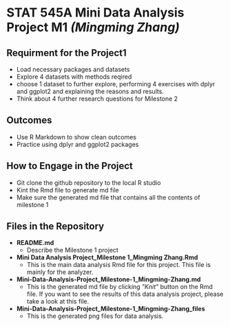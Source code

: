 # STAT 545A Mini Data Analysis Project M1 _(Mingming Zhang)_

## Requirment for the Project1
 * Load necessary packages and datasets
 * Explore 4 datasets with methods reqired
 * choose 1 dataset to further explore, performing 4 exercises with dplyr and ggplot2 and explaining the reasons and results.
 * Think about 4 further research questions for Milestone 2
   
## Outcomes 
 * Use R Markdown to show clean outcomes
 * Practice using dplyr and ggplot2 packages
    
## How to Engage in the Project
  * Git clone the github repository to the local R studio
  * Kint the Rmd file to generate md file
  * Make sure the generated md file that contains all the contents of milestone 1
  
## Files in the Repository
  * **README.md**
    - Describe the Milestone 1 project
  * **Mini Data Analysis Project_Milestone 1_Mingming Zhang.Rmd**
    - This is the main data analysis Rmd file for this project. This file is mainly for the analyzer.
  * **Mini-Data-Analysis-Project_Milestone-1_Mingming-Zhang.md**
    - This is the generated md file by clicking _"Knit"_ button on the Rmd file. If you want to see the results of this data analysis project, please take a look at this file.
  * **Mini-Data-Analysis-Project_Milestone-1_Mingming-Zhang_files**
    - This is the generated png files for data analysis.

